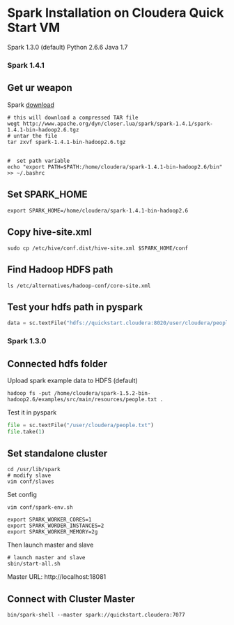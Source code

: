 Spark Installation on Cloudera Quick Start VM
========

Spark 1.3.0 (default)
Python 2.6.6
Java 1.7

### Spark 1.4.1
## Get ur weapon

Spark [download](http://spark.apache.org/downloads.html)
```shell
# this will download a compressed TAR file
wegt http://www.apache.org/dyn/closer.lua/spark/spark-1.4.1/spark-1.4.1-bin-hadoop2.6.tgz
# untar the file
tar zxvf spark-1.4.1-bin-hadoop2.6.tgz
```

## 
```shell
#  set path variable
echo "export PATH=$PATH:/home/cloudera/spark-1.4.1-bin-hadoop2.6/bin" >> ~/.bashrc
```

## Set SPARK_HOME
```shell
export SPARK_HOME=/home/cloudera/spark-1.4.1-bin-hadoop2.6
```

## Copy hive-site.xml
```shell
sudo cp /etc/hive/conf.dist/hive-site.xml $SPARK_HOME/conf
```

## Find Hadoop HDFS path
```shell
ls /etc/alternatives/hadoop-conf/core-site.xml
```

## Test your hdfs path in pyspark
```python
data = sc.textFile("hdfs://quickstart.cloudera:8020/user/cloudera/people.txt")
```

### Spark 1.3.0 
## Connected hdfs folder

Upload spark example data to HDFS (default)
```shell
hadoop fs -put /home/cloudera/spark-1.5.2-bin-hadoop2.6/examples/src/main/resources/people.txt .
```
Test it in pyspark
```python
file = sc.textFile("/user/cloudera/people.txt")
file.take(1)
```

## Set standalone cluster
```shell
cd /usr/lib/spark
# modify slave
vim conf/slaves
```
Set config
```shell
vim conf/spark-env.sh

export SPARK_WORKER_CORES=1
export SPARK_WORDER_INSTANCES=2
export SPARK_WORKER_MEMORY=2g
```
Then launch master and slave
```shell
# launch master and slave
sbin/start-all.sh
```
Master URL: http://localhost:18081
## Connect with Cluster Master
```shell
bin/spark-shell --master spark://quickstart.cloudera:7077
```
